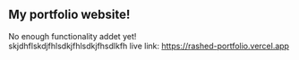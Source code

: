 <h2>My portfolio website!</h2>

No enough functionality addet yet! <br>
skjdhflskdjfhlsdkjfhlsdkjfhsdlkfh
live link: https://rashed-portfolio.vercel.app
